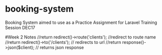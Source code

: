 # booking-system
Booking System aimed to use as a Practice Assignment for Laravel Training Session DEC17


#Week 2 Notes
        //return redirect()->route('clients'); //redirect to route name
        //return redirect()->to('/clients'); // redirects to url
        //return response()->json($client); // returns json response
